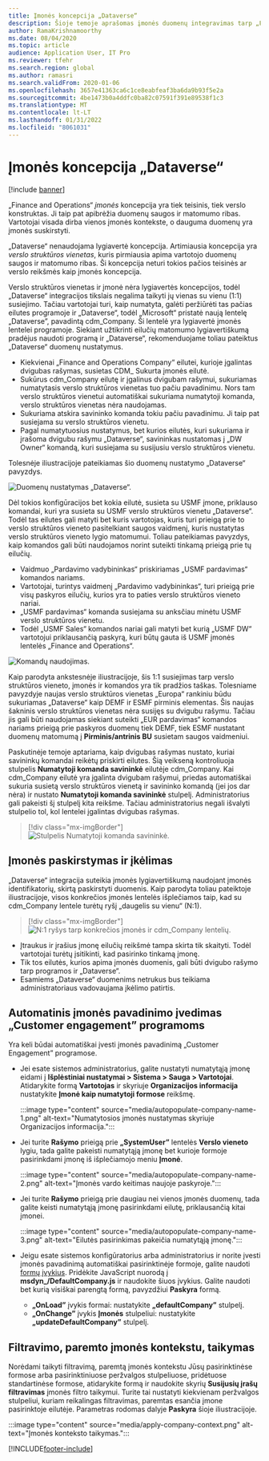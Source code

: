 ```yaml
---
title: Įmonės koncepcija „Dataverse“
description: Šioje temoje aprašomas įmonės duomenų integravimas tarp „Finance and Operations“ ir „Dataverse“.
author: RamaKrishnamoorthy
ms.date: 08/04/2020
ms.topic: article
audience: Application User, IT Pro
ms.reviewer: tfehr
ms.search.region: global
ms.author: ramasri
ms.search.validFrom: 2020-01-06
ms.openlocfilehash: 3657e41363ca6c1ce8eabfeaf3ba6da9b93f5e2a
ms.sourcegitcommit: 4be1473b0a4ddfc0ba82c07591f391e89538f1c3
ms.translationtype: MT
ms.contentlocale: lt-LT
ms.lasthandoff: 01/31/2022
ms.locfileid: "8061031"
---
```

# <a name="company-concept-in-dataverse"></a>Įmonės koncepcija „Dataverse“

[!include [banner](../../includes/banner.md)]




„Finance and Operations“ *įmonės* koncepcija yra tiek teisinis, tiek verslo konstruktas. Ji taip pat apibrėžia duomenų saugos ir matomumo ribas. Vartotojai visada dirba vienos įmonės kontekste, o dauguma duomenų yra įmonės suskirstyti.

„Dataverse“ nenaudojama lygiavertė koncepcija. Artimiausia koncepcija yra *verslo struktūros vienetas*, kuris pirmiausia apima vartotojo duomenų saugos ir matomumo ribas. Ši koncepcija neturi tokios pačios teisinės ar verslo reikšmės kaip įmonės koncepcija.

Verslo struktūros vienetas ir įmonė nėra lygiavertės koncepcijos, todėl „Dataverse“ integracijos tikslais negalima taikyti jų vienas su vienu (1:1) susiejimo. Tačiau vartotojai turi, kaip numatyta, galėti peržiūrėti tas pačias eilutes programoje ir „Dataverse“, todėl „Microsoft“ pristatė naują lentelę „Dataverse”, pavadintą cdm\_Company. Ši lentelė yra lygiavertė įmonės lentelei programoje. Siekiant užtikrinti eilučių matomumo lygiavertiškumą pradėjus naudoti programą ir „Dataverse“, rekomenduojame toliau pateiktus „Dataverse“ duomenų nustatymus.

+ Kiekvienai „Finance and Operations Company“ eilutei, kurioje įgalintas dvigubas rašymas, susietas CDM\_ Sukurta įmonės eilutė.
+ Sukūrus cdm\_Company eilutę ir įgalinus dvigubam rašymui, sukuriamas numatytasis verslo struktūros vienetas tuo pačiu pavadinimu. Nors tam verslo struktūros vienetui automatiškai sukuriama numatytoji komanda, verslo struktūros vienetas nėra naudojamas.
+ Sukuriama atskira savininko komanda tokiu pačiu pavadinimu. Ji taip pat susiejama su verslo struktūros vienetu.
+ Pagal numatytuosius nustatymus, bet kurios eilutės, kuri sukuriama ir įrašoma dvigubu rašymu „Dataverse“, savininkas nustatomas į „DW Owner“ komandą, kuri susiejama su susijusiu verslo struktūros vienetu.

Tolesnėje iliustracijoje pateikiamas šio duomenų nustatymo „Dataverse“ pavyzdys.

![Duomenų nustatymas „Dataverse“.](media/dual-write-company-1.png)

Dėl tokios konfigūracijos bet kokia eilutė, susieta su USMF įmone, priklauso komandai, kuri yra susieta su USMF verslo struktūros vienetu „Dataverse“. Todėl tas eilutes gali matyti bet kuris vartotojas, kuris turi prieigą prie to verslo struktūros vieneto pasitelkiant saugos vaidmenį, kuris nustatytas verslo struktūros vieneto lygio matomumui. Toliau pateikiamas pavyzdys, kaip komandos gali būti naudojamos norint suteikti tinkamą prieigą prie tų eilučių.

+ Vaidmuo „Pardavimo vadybininkas“ priskiriamas „USMF pardavimas“ komandos nariams.
+ Vartotojai, turintys vaidmenį „Pardavimo vadybininkas“, turi prieigą prie visų paskyros eilučių, kurios yra to paties verslo struktūros vieneto nariai.
+ „USMF pardavimas“ komanda susiejama su anksčiau minėtu USMF verslo struktūros vienetu.
+ Todėl „USMF Sales“ komandos nariai gali matyti bet kurią „USMF DW“ vartotojui priklausančią paskyrą, kuri būtų gauta iš USMF įmonės lentelės „Finance and Operations“.

![Komandų naudojimas.](media/dual-write-company-2.png)

Kaip parodyta ankstesnėje iliustracijoje, šis 1:1 susiejimas tarp verslo struktūros vieneto, įmonės ir komandos yra tik pradžios taškas. Tolesniame pavyzdyje naujas verslo struktūros vienetas „Europa“ rankiniu būdu sukuriamas „Dataverse“ kaip DEMF ir ESMF pirminis elementas. Šis naujas šakninis verslo struktūros vienetas nėra susijęs su dvigubu rašymu. Tačiau jis gali būti naudojamas siekiant suteikti „EUR pardavimas“ komandos nariams prieigą prie paskyros duomenų tiek DEMF, tiek ESMF nustatant duomenų matomumą į **Pirminis/antrinis BU** susietam saugos vaidmeniui.

Paskutinėje temoje aptariama, kaip dvigubas rašymas nustato, kuriai savininkų komandai reikėtų priskirti eilutes. Šią veikseną kontroliuoja stulpelis **Numatytoji komanda savininkė** eilutėje cdm\_Company. Kai cdm\_Company eilutė yra įgalinta dvigubam rašymui, priedas automatiškai sukuria susietą verslo struktūros vienetą ir savininko komandą (jei jos dar nėra) ir nustato **Numatytoji komanda savininkė** stulpelį. Administratorius gali pakeisti šį stulpelį kita reikšme. Tačiau administratorius negali išvalyti stulpelio tol, kol lentelei įgalintas dvigubas rašymas.

> [!div class="mx-imgBorder"]
![Stulpelis Numatytoji komanda savininkė.](media/dual-write-default-owning-team.jpg)

## <a name="company-striping-and-bootstrapping"></a>Įmonės paskirstymas ir įkėlimas

„Dataverse“ integracija suteikia įmonės lygiavertiškumą naudojant įmonės identifikatorių, skirtą paskirstyti duomenis. Kaip parodyta toliau pateiktoje iliustracijoje, visos konkrečios įmonės lentelės išplečiamos taip, kad su cdm\_Company lentele turėtų ryšį „daugelis su vienu“ (N:1).

> [!div class="mx-imgBorder"]
![N:1 ryšys tarp konkrečios įmonės ir cdm_Company lentelių.](media/dual-write-bootstrapping.png)

+ Įtraukus ir įrašius įmonę eilučių reikšmė tampa skirta tik skaityti. Todėl vartotojai turėtų įsitikinti, kad pasirinko tinkamą įmonę.
+ Tik tos eilutės, kurios apima įmonės duomenis, gali būti dvigubo rašymo tarp programos ir „Dataverse“.
+ Esamiems „Dataverse“ duomenims netrukus bus teikiama administratoriaus vadovaujama įkėlimo patirtis.


## <a name="autopopulate-company-name-in-customer-engagement-apps"></a>Automatinis įmonės pavadinimo įvedimas „Customer engagement” programoms

Yra keli būdai automatiškai įvesti įmonės pavadinimą „Customer Engagement” programose.

+ Jei esate sistemos administratorius, galite nustatyti numatytąją įmonę eidami į **Išplėstiniai nustatymai > Sistema > Sauga > Vartotojai**. Atidarykite formą **Vartotojas** ir skyriuje **Organizacijos informacija** nustatykite **Įmonė kaip numatytoji formose** reikšmę.

    :::image type="content" source="media/autopopulate-company-name-1.png" alt-text="Numatytosios įmonės nustatymas skyriuje Organizacijos informacija.":::

+ Jei turite **Rašymo** prieigą prie **„SystemUser”** lentelės **Verslo vieneto** lygiu, tada galite pakeisti numatytąją įmonę bet kurioje formoje pasirinkdami įmonę iš išplečiamojo meniu **Įmonė**.

    :::image type="content" source="media/autopopulate-company-name-2.png" alt-text="Įmonės vardo keitimas naujoje paskyroje.":::

+ Jei turite **Rašymo** prieigą prie daugiau nei vienos įmonės duomenų, tada galite keisti numatytąją įmonę pasirinkdami eilutę, priklausančią kitai įmonei.

    :::image type="content" source="media/autopopulate-company-name-3.png" alt-text="Eilutės pasirinkimas pakeičia numatytąją įmonę.":::

+ Jeigu esate sistemos konfigūratorius arba administratorius ir norite įvesti įmonės pavadinimą automatiškai pasirinktinėje formoje, galite naudoti [formų įvykius](/powerapps/developer/model-driven-apps/clientapi/events-forms-grids). Pridėkite JavaScript nuorodą į **msdyn_/DefaultCompany.js** ir naudokite šiuos įvykius. Galite naudoti bet kurią visiškai parengtą formą, pavyzdžiui **Paskyra** formą.

    + **„OnLoad”** įvykis formai: nustatykite **„defaultCompany”** stulpelį.
    + **„OnChange”** įvykis **Įmonės** stulpeliui: nustatykite **„updateDefaultCompany”** stulpelį.

## <a name="apply-filtering-based-on-the-company-context"></a>Filtravimo, paremto įmonės kontekstu, taikymas

Norėdami taikyti filtravimą, paremtą įmonės kontekstu Jūsų pasirinktinėse formose arba pasirinktiniuose peržvalgos stulpeliuose, pridėtuose standartinėse formose, atidarykite formą ir naudokite skyrių **Susijusių įrašų filtravimas** įmonės filtro taikymui. Turite tai nustatyti kiekvienam peržvalgos stulpeliui, kuriam reikalingas filtravimas, paremtas esančia įmone pasirinktoje eilutėje. Parametras rodomas dalyje **Paskyra** šioje iliustracijoje.

:::image type="content" source="media/apply-company-context.png" alt-text="Įmonės konteksto taikymas.":::



[!INCLUDE[footer-include](../../../../includes/footer-banner.md)]